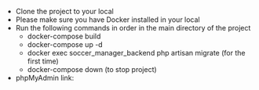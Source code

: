 - Clone the project to your local
- Please make sure you have Docker installed in your local
- Run the following commands in order in the main directory of the project
    * docker-compose build
    * docker-compose up -d
    * docker exec soccer_manager_backend php artisan migrate (for the first time)
    * docker-compose down (to stop project)
- phpMyAdmin link: 
